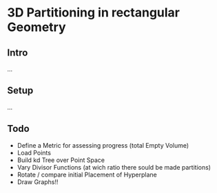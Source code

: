 # 3D Partitioning in rectangular Geometry

## Intro

...

## Setup

...

## Todo

-	Define a Metric for assessing progress (total Empty Volume)
-	Load Points
-	Build kd Tree over Point Space
- 	Vary Divisor Functions (at wich ratio there sould be made partitions)
-	Rotate / compare initial Placement of Hyperplane
-	Draw Graphs!!

